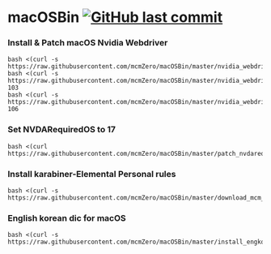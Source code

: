 macOSBin [![GitHub last commit](https://img.shields.io/github/last-commit/mcmZero/macOSBin.svg)]()
=======================

### Install & Patch macOS Nvidia Webdriver
    bash <(curl -s https://raw.githubusercontent.com/mcmZero/macOSBin/master/nvidia_webdriver.sh)
    bash <(curl -s https://raw.githubusercontent.com/mcmZero/macOSBin/master/nvidia_webdriver.sh) 103
    bash <(curl -s https://raw.githubusercontent.com/mcmZero/macOSBin/master/nvidia_webdriver.sh) 106
    
### Set NVDARequiredOS to 17
    bash <(curl https://raw.githubusercontent.com/mcmZero/macOSBin/master/patch_nvdarequiredos.sh)

### Install karabiner-Elemental Personal rules
    bash <(curl -s https://raw.githubusercontent.com/mcmZero/macOSBin/master/download_mcm_rules.sh)

### English korean dic for macOS
    bash <(curl -s https://raw.githubusercontent.com/mcmZero/macOSBin/master/install_engkor.sh)
